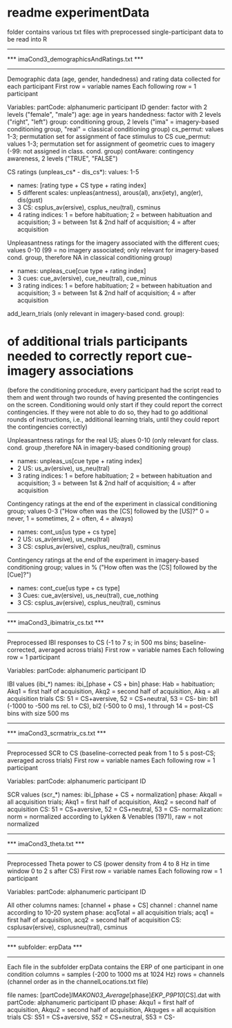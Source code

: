 # readme experimentData

folder contains various txt files with preprocessed single-participant data to be read into R


*******************************************
*** imaCond3_demographicsAndRatings.txt ***
*******************************************

Demographic data (age, gender, handedness) and rating data collected for each participant
First row = variable names
Each following row = 1 participant

Variables:
partCode: alphanumeric participant ID
gender: factor with 2 levels ("female", "male")
age: age in years
handedness: factor with 2 levels ("right", "left")
group: conditioning group, 2 levels ("ima" = imagery-based conditioning group, "real" = classical conditioning group)
cs_permut: values 1-3; permutation set for assignment of face stimulus to CS
cue_permut: values 1-3; permutation set for assignment of geometric cues to imagery (-99: not assigned in class. cond. group)
contAware: contingency awareness, 2 levels ("TRUE", "FALSE")

CS ratings (unpleas_cs* - dis_cs*): values: 1-5
- names: [rating type + CS type + rating index]
- 5 different scales: unpleas(antness), arous(al), anx(iety), ang(er), dis(gust)
- 3 CS: csplus_av(ersive), csplus_neu(tral), csminus
- 4 rating indices: 1 = before habituation; 2 = between habituation and acquisition; 3 = between 1st & 2nd half of acquisition; 4 = after acquisition

Unpleasantness ratings for the imagery associated with the different cues; values 0-10 (99 = no imagery associated; only relevant for imagery-based cond. group, therefore NA in classical conditioning group)
- names: unpleas_cue[cue type + rating index]
- 3 cues: cue_av(ersive), cue_neu(tral), cue_minus
- 3 rating indices: 1 = before habituation; 2 = between habituation and acquisition; 3 = between 1st & 2nd half of acquisition; 4 = after acquisition

add_learn_trials (only relevant in imagery-based cond. group):
# of additional trials participants needed to correctly report cue-imagery associations
(before the conditioning procedure, every participant had the script read to them and went through two rounds of having presented the contingencies on the screen. Conditioning would only start if they could report the correct contingencies. If they were not able to do so, they had to go additional rounds of instructions, i.e., additional learning trials, until they could report the contingencies correctly)

Unpleasantness ratings for the real US; alues 0-10 (only relevant for class. cond. group ,therefore NA in imagery-based conditioning group)
- names: unpleas_us[cue type + rating index]
- 2 US: us_av(ersive), us_neu(tral)
- 3 rating indices: 1 = before habituation; 2 = between habituation and acquisition; 3 = between 1st & 2nd half of acquisition; 4 = after acquisition

Contingency ratings at the end of the experiment in classical conditioning group; values 0-3 ("How often was the [CS] followed by the [US]?" 0 = never, 1 = sometimes, 2 = often, 4 = always)
- names: cont_us[us type + cs type]
- 2 US: us_av(ersive), us_neu(tral)
- 3 CS: csplus_av(ersive), csplus_neu(tral), csminus

Contingency ratings at the end of the experiment in imagery-based conditioning group; values in % ("How often was the [CS] followed by the [Cue]?")
- names: cont_cue[us type + cs type]
- 3 Cues: cue_av(ersive), us_neu(tral), cue_nothing
- 3 CS: csplus_av(ersive), csplus_neu(tral), csminus


*********************************
*** imaCond3_ibimatrix_cs.txt ***
*********************************

Preprocessed IBI responses to CS (-1 to 7 s; in 500 ms bins; baseline-corrected, averaged across trials)
First row = variable names
Each following row = 1 participant

Variables:
partCode: alphanumeric participant ID

IBI values (ibi_*)
names: ibi_[phase + CS + bin]
phase: Hab = habituation; Akq1 = first half of acquisition, Akq2 = second half of acquisition, Akq = all acquisition trials
CS: 51 = CS+aversive, 52 = CS+neutral, 53 = CS-
bin: bl1 (-1000 to -500 ms rel. to CS), bl2 (-500 to 0 ms), 1 through 14 = post-CS bins with size 500 ms



*********************************
*** imaCond3_scrmatrix_cs.txt ***
*********************************

Preprocessed SCR to CS (baseline-corrected peak from 1 to 5 s post-CS; averaged across trials)
First row = variable names
Each following row = 1 participant

Variables:
partCode: alphanumeric participant ID

SCR values (scr_*)
names: ibi_[phase + CS + normalization]
phase: Akqall = all acquisition trials; Akq1 = first half of acquisition, Akq2 = second half of acquisition
CS: 51 = CS+aversive, 52 = CS+neutral, 53 = CS-
normalization: norm = normalized according to Lykken & Venables (1971), raw = not normalized



**************************
*** imaCond3_theta.txt ***
**************************

Preprocessed Theta power to CS (power density from 4 to 8 Hz in time window 0 to 2 s after CS)
First row = variable names
Each following row = 1 participant

Variables:
partCode: alphanumeric participant ID

All other columns
names: [channel + phase + CS]
channel : channel name according to 10-20 system
phase: acqTotal = all acquisition trials; acq1 = first half of acquisition, acq2 = second half of acquisition
CS: csplusav(ersive), csplusneu(tral), csminus



**************************
*** subfolder: erpData ***
**************************

Each file in the subfolder erpData contains the ERP of one participant in one condition
columns = samples (-200 to 1000 ms at 1024 Hz)
rows = channels (channel order as in the channelLocations.txt file)

file names:
[partCode]_IMAKON03_Average_[phase]_EKP_P9P10_[CS].dat
with
partCode: alphanumeric participant ID
phase: Akqu1 = first half of acquisition, Akqu2 = second half of acquisition, Akquges = all acquisition trials
CS: S51 = CS+aversive, S52 = CS+neutral, S53 = CS-
